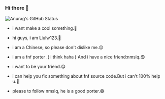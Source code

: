 ### Hi there 👋

![Anurag's GitHub Status](https://github-readme-stats.vercel.app/api?username=Liulw123&show_icons=true&theme=radical)

- i want make a cool  something.🤔

- hi guys, i am Liulw123.🙂

- i am a Chinese, so please don't dislike me.😛

- i am a fnf porter .( i think haha ) And i have a nice friend:nmslq.😨

- i want to be your friend.😋

- i can help you fix something about fnf source code.But i can't 100% help u.🙂

- please to follow nmslq, he is a good porter.😄
